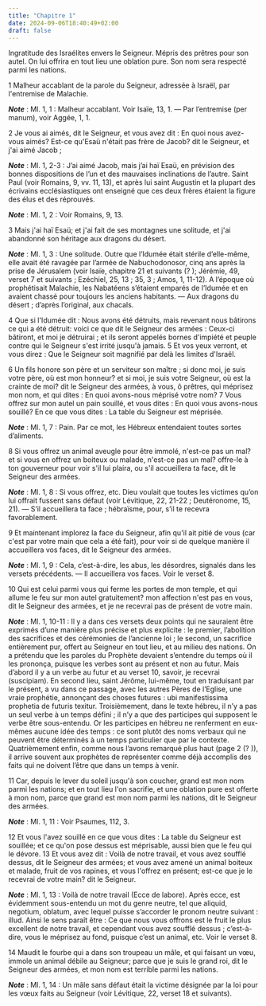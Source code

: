```yaml
---
title: "Chapitre 1"
date: 2024-09-06T18:40:49+02:00
draft: false
---
```



Ingratitude des Israélites envers le Seigneur.
Mépris des prêtres pour son autel.
On lui offrira en tout lieu une oblation pure.
Son nom sera respecté parmi les nations.


1 Malheur accablant de la parole du Seigneur, adressée à Israël, par l'entremise de Malachie.

***Note*** :  Ml. 1, 1 : Malheur accablant. Voir Isaïe, 13, 1. ― Par l’entremise (per manum), voir Aggée, 1, 1.


2 Je vous ai aimés, dit le Seigneur, et vous avez dit : En quoi nous avez-vous aimés? Est-ce qu'Esaü n'était pas frère de Jacob? dit le Seigneur, et j'ai aimé Jacob ;

***Note*** :  Ml. 1, 2-3 : J’ai aimé Jacob, mais j’ai haï Esaü, en prévision des bonnes dispositions de l’un et des mauvaises inclinations de l’autre. Saint Paul (voir Romains, 9, vv. 11, 13), et après lui saint Augustin et la plupart des écrivains ecclésiastiques ont enseigné que ces deux frères étaient la figure des élus et des réprouvés.

***Note*** :  Ml. 1, 2 : Voir Romains, 9, 13.

3 Mais j'ai haï Esaü; et j'ai fait de ses montagnes une solitude, et j'ai abandonné son héritage aux dragons du désert.

***Note*** :  Ml. 1, 3 : Une solitude. Outre que l’Idumée était stérile d’elle-même, elle avait été ravagée par l’armée de Nabuchodonosor, cinq ans après la prise de Jérusalem (voir Isaïe, chapitre 21 et suivants (? ); Jérémie, 49, verset 7 et suivants ; Ezéchiel, 25, 13 ; 35, 3 ; Amos, 1, 11-12). A l’époque où prophétisait Malachie, les Nabatéens s’étaient emparés de l’Idumée et en avaient chassé pour toujours les anciens habitants. ― Aux dragons du désert ; d’après l’original, aux chacals.

4 Que si l'Idumée dit : Nous avons été détruits, mais revenant nous bâtirons ce qui a été détruit: voici ce que dit le Seigneur des armées : Ceux-ci bâtiront, et moi je détruirai ; et ils seront appelés bornes d'impiété et peuple contre qui le Seigneur s'est irrité jusqu'à jamais. 5 Et vos yeux verront, et vous direz : Que le Seigneur soit magnifié par delà les limites d'Israël.


6 Un fils honore son père et un serviteur son maître ; si donc moi, je suis votre père, où est mon honneur? et si moi, je suis votre Seigneur, où est la crainte de moi? dit le Seigneur des armées, à vous, ô prêtres, qui méprisez mon nom, et qui dites : En quoi avons-nous méprisé votre nom? 7 Vous offrez sur mon autel un pain souillé, et vous dites : En quoi vous avons-nous souillé? En ce que vous dites : La table du Seigneur est méprisée.

***Note*** :  Ml. 1, 7 : Pain. Par ce mot, les Hébreux entendaient toutes sortes d’aliments.

8 Si vous offrez un animal aveugle pour être immolé, n'est-ce pas un mal? et si vous en offrez un boiteux ou malade, n'est-ce pas un mal? offre-le à ton gouverneur pour voir s'il lui plaira, ou s'il accueillera ta face, dit le Seigneur des armées.

***Note*** :  Ml. 1, 8 : Si vous offrez, etc. Dieu voulait que toutes les victimes qu’on lui offrait fussent sans défaut (voir Lévitique, 22, 21-22 ; Deutéronome, 15, 21). ― S’il accueillera ta face ; hébraïsme, pour, s’il te recevra favorablement.

9 Et maintenant implorez la face du Seigneur, afin qu'il ait pitié de vous (car c'est par votre main que cela a été fait), pour voir si de quelque manière il accueillera vos faces, dit le Seigneur des armées.

***Note*** :  Ml. 1, 9 : Cela, c’est-à-dire, les abus, les désordres, signalés dans les versets précédents. ― Il accueillera vos faces. Voir le verset 8.


10 Qui est celui parmi vous qui ferme les portes de mon temple, et qui allume le feu sur mon autel gratuitement? mon affection n'est pas en vous, dit le Seigneur des armées, et je ne recevrai pas de présent de votre main.

***Note*** :  Ml. 1, 10-11 : Il y a dans ces versets deux points qui ne sauraient être exprimés d’une manière plus précise et plus explicite : le premier, l’abolition des sacrifices et des cérémonies de l’ancienne loi ; le second, un sacrifice entièrement pur, offert au Seigneur en tout lieu, et au milieu des nations. On a prétendu que les paroles du Prophète devaient s’entendre du temps où il les prononça, puisque les verbes sont au présent et non au futur. Mais d’abord il y a un verbe au futur et au verset 10, savoir, je recevrai (suscipiam). En second lieu, saint Jérôme, lui-même, tout en traduisant par le présent, a vu dans ce passage, avec les autres Pères de l’Eglise, une vraie prophétie, annonçant des choses futures : ubi manifestissima prophetia de futuris texitur. Troisièmement, dans le texte hébreu, il n’y a pas un seul verbe à un temps défini ; il n’y a que des participes qui supposent le verbe être sous-entendu. Or les participes en hébreu ne renferment en eux-mêmes aucune idée des temps : ce sont plutôt
des noms verbaux qui ne peuvent être déterminés à un temps particulier que par le contexte. Quatrièmement enfin, comme nous l’avons remarqué plus haut (page 2 (? )), il arrive souvent aux prophètes de représenter comme déjà accomplis des faits qui ne doivent l’être que dans un temps à venir.

11 Car, depuis le lever du soleil jusqu'à son coucher, grand est mon nom parmi les nations; et en tout lieu l'on sacrifie, et une oblation pure est offerte à mon nom, parce que grand est mon nom parmi les nations, dit le Seigneur des armées.

***Note*** :  Ml. 1, 11 : Voir Psaumes, 112, 3.

12 Et vous l'avez souillé en ce que vous dites : La table du Seigneur est souillée; et ce qu'on pose dessus est méprisable, aussi bien que le feu qui le dévore. 13 Et vous avez dit : Voilà de notre travail, et vous avez soufflé dessus, dit le Seigneur des armées; et vous avez amené un animal boiteux et malade, fruit de vos rapines, et vous l'offrez en présent; est-ce que je le recevrai de votre main? dit le Seigneur.

***Note*** :  Ml. 1, 13 : Voilà de notre travail (Ecce de labore). Après ecce, est évidemment sous-entendu un mot du genre neutre, tel que aliquid, negotium, oblatum, avec lequel puisse s’accorder le pronom neutre suivant : illud. Ainsi le sens paraît être : Ce que nous vous offrons est le fruit le plus excellent de notre travail, et cependant vous avez soufflé dessus ; c’est-à-dire, vous le méprisez au fond, puisque c’est un animal, etc. Voir le verset 8.

14 Maudit le fourbe qui a dans son troupeau un mâle, et qui faisant un vœu, immole un animal débile au Seigneur; parce que je suis le grand roi, dit le Seigneur des armées, et mon nom est terrible parmi les nations.

***Note*** :  Ml. 1, 14 : Un mâle sans défaut était la victime désignée par la loi pour les vœux faits au Seigneur (voir Lévitique, 22, verset 18 et suivants).

